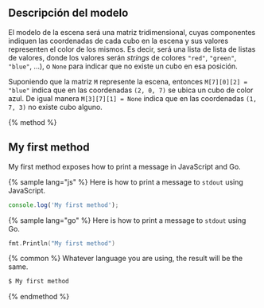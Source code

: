 ## Descripción del modelo
El modelo de la escena será una matriz tridimensional, cuyas componentes
indiquen las coordenadas de cada cubo en la escena y sus valores representen el
color de los mismos. Es decir, será una lista de lista de listas de valores,
donde los valores serán _strings_ de colores `"red"`, `"green"`, `"blue"`,
...), o `None` para indicar que no existe un cubo en esa posición.

Suponiendo que la matriz `M` represente la escena, entonces `M[7][0][2] = "blue"`
indica que en las coordenadas `(2, 0, 7)` se ubica un cubo de color azul. De
igual manera `M[3][7][1] = None` indica que en las coordenadas `(1, 7, 3)` no
existe cubo alguno.

{% method %}
## My first method

My first method exposes how to print a message in JavaScript and Go.

{% sample lang="js" %}
Here is how to print a message to `stdout` using JavaScript.

```js
console.log('My first method');
```

{% sample lang="go" %}
Here is how to print a message to `stdout` using Go.

```go
fmt.Println("My first method")
```

{% common %}
Whatever language you are using, the result will be the same.

```bash
$ My first method
```
{% endmethod %}
